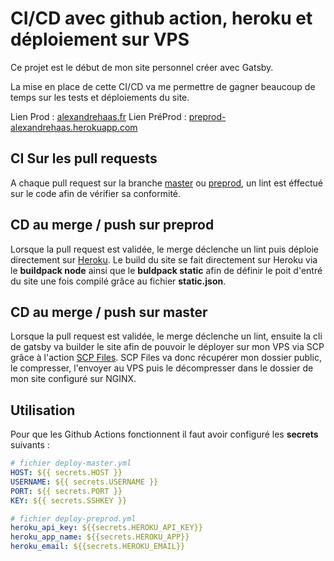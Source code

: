# CI/CD avec github action, heroku et déploiement sur VPS

Ce projet est le début de mon site personnel créer avec Gatsby.

La mise en place de cette CI/CD va me permettre de gagner beaucoup de temps sur les tests et déploiements du site.

Lien Prod : [alexandrehaas.fr](https://alexandrehaas.fr/)
Lien PréProd : [preprod-alexandrehaas.herokuapp.com](https://preprod-alexandrehaas.herokuapp.com/)

## CI Sur les pull requests

A chaque pull request sur la branche [master](https://github.com/IIM-Creative-Technology/devops-alexandrehaas/tree/master) ou [preprod](https://github.com/IIM-Creative-Technology/devops-alexandrehaas/tree/preprod), un lint est éffectué sur le code afin de vérifier sa conformité.

## CD au merge / push sur preprod

Lorsque la pull request est validée, le merge déclenche un lint puis déploie directement sur [Heroku](https://dashboard.heroku.com/apps). Le build du site se fait directement sur Heroku via le **buildpack node** ainsi que le **buldpack static** afin de définir le poit d'entré du site une fois compilé grâce au fichier **static.json**.

## CD au merge / push sur master

Lorsque la pull request est validée, le merge déclenche un lint, ensuite la cli de gatsby va builder le site afin de pouvoir le déployer sur mon VPS via SCP grâce à l'action [SCP Files](https://github.com/marketplace/actions/scp-files). SCP Files va donc récupérer mon dossier public, le compresser, l'envoyer au VPS puis le décompresser dans le dossier de mon site configuré sur NGINX.

## Utilisation

Pour que les Github Actions fonctionnent il faut avoir configuré les **secrets** suivants :

```yml
# fichier deploy-master.yml
HOST: ${{ secrets.HOST }}
USERNAME: ${{ secrets.USERNAME }}
PORT: ${{ secrets.PORT }}
KEY: ${{ secrets.SSHKEY }}

# fichier deploy-preprod.yml
heroku_api_key: ${{secrets.HEROKU_API_KEY}}
heroku_app_name: ${{secrets.HEROKU_APP}}
heroku_email: ${{secrets.HEROKU_EMAIL}}
```

